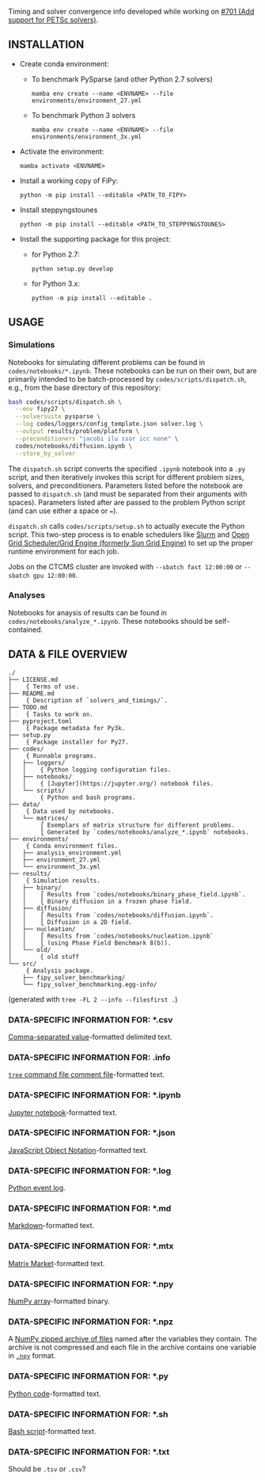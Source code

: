 Timing and solver convergence info developed while working on
[#701 (Add support for PETSc solvers)](https://github.com/usnistgov/fipy/pull/701).

## INSTALLATION

- Create conda environment:
    - To benchmark PySparse (and other Python 2.7 solvers)

      `mamba env create --name <ENVNAME> --file environments/environment_27.yml`
      
    - To benchmark Python 3 solvers

      `mamba env create --name <ENVNAME> --file environments/environment_3x.yml`
      
- Activate the environment:

  `mamba activate <ENVNAME>`

- Install a working copy of FiPy:

  `python -m pip install --editable <PATH_TO_FIPY>`

- Install steppyngstounes

  `python -m pip install --editable <PATH_TO_STEPPYNGSTOUNES>`
  
- Install the supporting package for this project:

    - for Python 2.7:

      `python setup.py develop`

    - for Python 3.x:

      `python -m pip install --editable .`
      

## USAGE

### Simulations

Notebooks for simulating different problems can be found in `codes/notebooks/*.ipynb`.
These notebooks can be run on their own, but are primarily intended to be batch-processed by `codes/scripts/dispatch.sh`, e.g., from the base directory of this repository:

```bash
bash codes/scripts/dispatch.sh \
  --env fipy27 \
  --solversuite pysparse \
  --log codes/loggers/config_template.json solver.log \
  --output results/problem/platform \
  --preconditioners "jacobi ilu ssor icc none" \
  codes/notebooks/diffusion.ipynb \
  --store_by_solver
```

The `dispatch.sh` script converts the specified `.ipynb` notebook into a `.py` script, and then iteratively invokes this script for different problem sizes, solvers, and preconditioners. Parameters listed before the notebook are passed to `dispatch.sh` (and must be separated from their arguments with spaces). Parameters listed after are passed to the problem Python script (and can use either a space or `=`).

`dispatch.sh` calls `codes/scripts/setup.sh` to actually execute the Python script. This two-step process is to enable schedulers like [Slurm](https://slurm.schedmd.com/) and [Open Grid Scheduler/Grid Engine (formerly Sun Grid Engine)](https://gridscheduler.sourceforge.net/) to set up the proper runtime environment for each job.

Jobs on the CTCMS cluster are invoked with `--sbatch fast 12:00:00` or `--sbatch gpu 12:00:00`.

### Analyses

Notebooks for anaysis of results can be found in `codes/notebooks/analyze_*.ipynb`.
These notebooks should be self-contained.

## DATA & FILE OVERVIEW

```
./
├── LICENSE.md
│    { Terms of use.
├── README.md
│    { Description of `solvers_and_timings/`.
├── TODO.md
│    { Tasks to work on.
├── pyproject.toml
│    { Package metadata for Py3k.
├── setup.py
│    { Package installer for Py27.
├── codes/
│    { Runnable programs.
│   ├── loggers/
│   │    { Python logging configuration files.
│   ├── notebooks/
│   │    { [Jupyter](https://jupyter.org/) notebook files.
│   └── scripts/
│        { Python and bash programs.
├── data/
│    { Data used by notebooks.
│   └── matrices/
│        ⎧ Exemplars of matrix structure for different problems.
│        ⎩ Generated by `codes/notebooks/analyze_*.ipynb` notebooks.
├── environments/
│    { Conda environment files.
│   ├── analysis_environment.yml
│   ├── environment_27.yml
│   └── environment_3x.yml
├── results/
│    { Simulation results.
│   ├── binary/
│   │    ⎧ Results from `codes/notebooks/binary_phase_field.ipynb`.
│   │    ⎩ Binary diffusion in a frozen phase field.
│   ├── diffusion/
│   │    ⎧ Results from `codes/notebooks/diffusion.ipynb`.
│   │    ⎩ Diffusion in a 2D field.
│   ├── nucleation/
│   │    ⎧ Results from `codes/notebooks/nucleation.ipynb`
│   │    ⎩ (using Phase Field Benchmark 8(b)).
│   └── old/
│        { old stuff
└── src/
     { Analysis package.
    ├── fipy_solver_benchmarking/
    └── fipy_solver_benchmarking.egg-info/
```

(generated with `tree -FL 2 --info --filesfirst .`)

### DATA-SPECIFIC INFORMATION FOR: *.csv

[Comma-separated value](https://en.wikipedia.org/wiki/Comma-separated_values)-formatted
delimited text.

### DATA-SPECIFIC INFORMATION FOR: .info

[`tree` command file comment file](https://en.wikipedia.org/wiki/Tree_(command))-formatted text.

### DATA-SPECIFIC INFORMATION FOR: *.ipynb

[Jupyter notebook](https://nbformat.readthedocs.io/en/latest/format_description.html#notebook-file-format)-formatted
text.

### DATA-SPECIFIC INFORMATION FOR: *.json

[JavaScript Object Notation](https://www.json.org/)-formatted text.

### DATA-SPECIFIC INFORMATION FOR: *.log

[Python event log](https://docs.python.org/3/library/logging.html).

### DATA-SPECIFIC INFORMATION FOR: *.md

[Markdown](https://daringfireball.net/projects/markdown/)-formatted text.

### DATA-SPECIFIC INFORMATION FOR: *.mtx

[Matrix Market](https://math.nist.gov/MatrixMarket/formats.html)-formatted
text.

### DATA-SPECIFIC INFORMATION FOR: *.npy

[NumPy array](https://numpy.org/doc/stable/reference/generated/numpy.lib.format.html#module-numpy.lib.format)-formatted
binary.

### DATA-SPECIFIC INFORMATION FOR: *.npz

A [NumPy zipped archive of files](https://numpy.org/doc/stable/reference/generated/numpy.savez.html)
named after the variables they contain.  The archive is not compressed and
each file in the archive contains one variable in
[`.npy`](https://numpy.org/doc/stable/reference/generated/numpy.lib.format.html#module-numpy.lib.format)
format.

### DATA-SPECIFIC INFORMATION FOR: *.py

[Python code](https://python.org)-formatted text.

### DATA-SPECIFIC INFORMATION FOR: *.sh

[Bash script](https://en.wikipedia.org/wiki/Bash_(Unix_shell))-formatted text.

### DATA-SPECIFIC INFORMATION FOR: *.txt

Should be `.tsv` or `.csv`?
